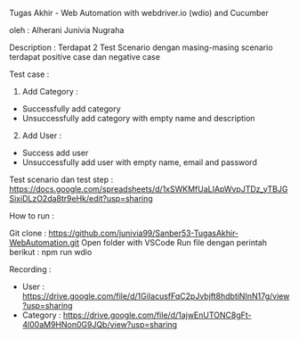 Tugas Akhir - Web Automation with webdriver.io (wdio) and Cucumber

oleh : Alherani Junivia Nugraha

Description : Terdapat 2 Test Scenario dengan masing-masing scenario terdapat positive case dan negative case

Test case :

1. Add Category :
- Successfully add category
- Unsuccessfully add category with empty name and description
2. Add User :
- Success add user
- Unsuccessfully add user with empty name, email and password

Test scenario dan test step : https://docs.google.com/spreadsheets/d/1xSWKMfUaLIApWvpJTDz_yTBJGSixiDLzO2da8tr9eHk/edit?usp=sharing

How to run :

Git clone : https://github.com/junivia99/Sanber53-TugasAkhir-WebAutomation.git
Open folder with VSCode
Run file dengan perintah berikut : npm run wdio

Recording :
- User : https://drive.google.com/file/d/1GiIacusfFqC2pJvbjft8hdbtiNInN17g/view?usp=sharing
- Category : https://drive.google.com/file/d/1ajwEnUTONC8gFt-4l00aM9HNon0G9JQb/view?usp=sharing 
